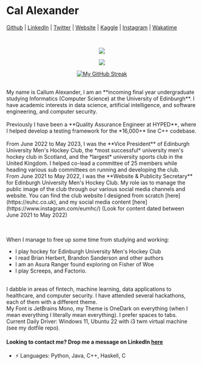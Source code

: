 # Cal Alexander



[Github](https://github.com/CallumAlexander)
| [LinkedIn](https://www.linkedin.com/in/callum-a-95640013b/)
| [Twitter](https://twitter.com/thecatthatbarks)
| [Website](https://callumalexander.github.io/)
| [Kaggle](https://www.kaggle.com/callumalexander)
| [Instagram](https://www.instagram.com/cal.zander/)
| [Wakatime](https://wakatime.com/@CallumAlexander)

<br>

<center>

![](https://komarev.com/ghpvc/?username=CallumAlexander&color=green&style=for-the-badge)

<img src="https://media1.giphy.com/media/HfJdu4HABDU3e/giphy.gif?cid=ecf05e47bmw6fdkx199xlag2lql8hj7dbbcd2a1wuc0xn5nb&ep=v1_gifs_search&rid=giphy.gif&ct=g">

[![My GitHub Streak](https://github-readme-streak-stats.herokuapp.com/?user=CallumAlexander&theme=gruvbox&hide_border=true)](https://github-readme-streak-stats.herokuapp.com/)
<br><br>

</center>
My name is Callum Alexander, I am an **incoming final year undergraduate studying Informatics (Computer Science)
at the University of Edinburgh**. I have academic interests in data science, artificial intelligence, and
software engineering, and computer security.
<br><br>
Previously I have been a **Quality Assurance Engineer at HYPED**, where I helped develop a testing
framework for the *16,000+* line C++ codebase.
<br><br>
From June 2022 to May 2023, I was the **Vice President** of Edinburgh University Men's Hockey Club, the *most successful* university men's hockey club in Scotland, and the *largest* university sports club in the United Kingdom.
I helped co-lead a committee of 25 members while heading various sub committees on running and developing the club.
<br>
From June 2021 to May 2022, I was the **Website & Publicity Secretary** for Edinburgh University Men's
Hockey Club.
My role ias to manage the public image of the club through our various social media channels and website. You can find the club website I designed from scratch [here](https://euhc.co.uk), and my social media content [here](https://www.instagram.com/eumhc/) (Look for content dated between June 2021 to May 2022)

<br><br>
When I manage to free up some time from studying and working:
- I play hockey for Edinburgh University Men's Hockey Club
- I read Brian Herbert, Brandon Sanderson and other authors 
- I am an Asura Ranger found exploring on Fisher of Woe
- I play Screeps, and Factorio. 
  
<br>
I dabble in areas of fintech, machine learning, data applications to healthcare, and computer security. I have attended several hackathons, each
of them with a different theme.
<br>
My Font is JetBrains Mono, my Theme is OneDark on everything (when I mean everything I literally mean everything). I prefer spaces to tabs.
<br>
Current Daily Driver: Windows 11, Ubuntu 22 with i3 twm virtual machine (see my dotfile repo).

#### Looking to contact me? Drop me a message on LinkedIn [here](https://www.linkedin.com/in/callum-a-95640013b/)
 -  ⚡ Languages: Python, Java, C++, Haskell, C
